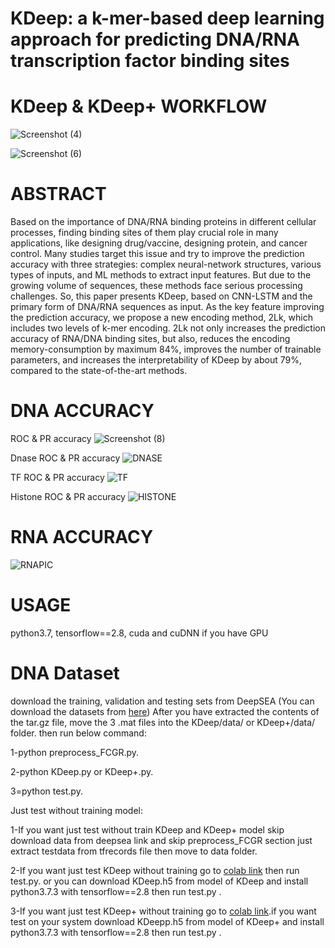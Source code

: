 # KDeep: a k-mer-based deep learning approach for  predicting DNA/RNA transcription factor binding  sites
# KDeep & KDeep+ WORKFLOW
![Screenshot (4)](https://user-images.githubusercontent.com/88847995/216258822-1f120880-749d-45b4-8fa0-473398a45ce3.png)

![Screenshot (6)](https://user-images.githubusercontent.com/88847995/216259426-c3c339fe-daf2-44d9-8845-f69ccdc6b17e.png)

# ABSTRACT
Based on the importance of DNA/RNA binding proteins in different cellular processes, finding binding sites of them play crucial role in many applications, like designing drug/vaccine, designing protein, and cancer control. Many studies target this issue and try to improve the prediction accuracy with three strategies: complex neural-network structures, various types of inputs, and ML methods to extract input features. But due to the growing volume of sequences, these methods face serious processing challenges. So, this paper presents KDeep, based on CNN-LSTM and the primary form of DNA/RNA sequences as input. As the key feature improving the prediction accuracy, we propose a new encoding method, 2Lk, which includes two levels of k-mer encoding. 2Lk not only increases the prediction accuracy of RNA/DNA binding sites, but also, reduces the encoding memory-consumption by maximum 84%, improves the number of trainable parameters, and increases the interpretability of KDeep by about 79%, compared to the state-of-the-art methods.

# DNA ACCURACY
ROC & PR accuracy
![Screenshot (8)](https://user-images.githubusercontent.com/88847995/216260753-28ad0aec-eb4a-4f67-989e-f4351fee716e.png)

Dnase ROC & PR accuracy
![DNASE](https://user-images.githubusercontent.com/88847995/216276090-2e577602-c2b4-440c-958f-1132290603ae.png)

TF ROC & PR accuracy
![TF](https://user-images.githubusercontent.com/88847995/216276141-aa5344c2-4800-40dd-a05f-81b6229bde52.png)

Histone ROC & PR accuracy
![HISTONE](https://user-images.githubusercontent.com/88847995/216276193-c45e1b77-a8eb-4865-b1cd-92353661c740.png)

# RNA ACCURACY
![RNAPIC](https://user-images.githubusercontent.com/88847995/216283950-3f772f10-880d-4363-a391-9e4040c3cb1e.png)

# USAGE
python3.7,  tensorflow==2.8, cuda and cuDNN if you have GPU
#  DNA Dataset
download the training, validation and testing sets from DeepSEA (You can download the datasets from [here](http://deepsea.princeton.edu/media/code/deepsea_train_bundle.v0.9.tar.gz))
After you have extracted the contents of the tar.gz file, move the 3 .mat files into the KDeep/data/ or KDeep+/data/ folder.
then run below command:

 1-python preprocess_FCGR.py.
 
 2-python KDeep.py or KDeep+.py.
 
 3=python test.py.
 
 
Just test without training model:

 1-If you want just test without train KDeep and KDeep+ model skip download data from deepsea link and
  skip preprocess_FCGR section just extract testdata from tfrecords file then move to data folder.

 2-If you want just test KDeep without training go to [colab link](https://colab.research.google.com/drive/1bdPTxxkB4Gd_R0GBSVfI_R57bUVTjomv?usp=sharing) then run test.py.
  or you can download KDeep.h5 from model of KDeep and install python3.7.3 with tensorflow==2.8 then run test.py .

 3-If you want just test KDeep+ without training go to [colab link](https://colab.research.google.com/drive/1f4AUlTIwnB_1ezZkbf8L7y0g8C6m_o3S?usp=sharing).if you want test on your system download KDeepp.h5 from model of KDeep+ and install python3.7.3 with tensorflow==2.8 then run test.py .
